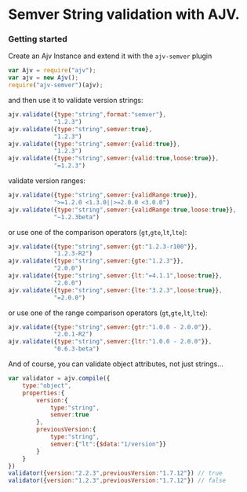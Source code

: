 # Semver String validation with AJV.

### Getting started

Create an Ajv Instance and extend it with the `ajv-semver` plugin

```JavaScript
var Ajv = require("ajv");
var ajv = new Ajv();
require("ajv-semver")(ajv);
```

and then use it to validate version strings:

```JavaScript
ajv.validate({type:"string",format:"semver"},
             "1.2.3")
ajv.validate({type:"string",semver:true},
             "1.2.3")
ajv.validate({type:"string",semver:{valid:true}},
             "1.2.3")
ajv.validate({type:"string",semver:{valid:true,loose:true}},
             "=1.2.3")
```

validate version ranges:

```JavaScript
ajv.validate({type:"string",semver:{validRange:true}},
             ">=1.2.0 <1.3.0||>=2.0.0 <3.0.0")
ajv.validate({type:"string",semver:{validRange:true,loose:true}},
             "~1.2.3beta")
```

or use one of the comparison operators (`gt`,`gte`,`lt`,`lte`):

```JavaScript
ajv.validate({type:"string",semver:{gt:"1.2.3-r100"}},
             "1.2.3-R2")
ajv.validate({type:"string",semver:{gte:"1.2.3"}},
             "2.0.0")
ajv.validate({type:"string",semver:{lt:"=4.1.1",loose:true}},
             "2.0.0")
ajv.validate({type:"string",semver:{lte:"3.2.3",loose:true}},
             "=2.0.0")
```

or use one of the range comparison operators (`gt`,`gte`,`lt`,`lte`):

```JavaScript
ajv.validate({type:"string",semver:{gtr:"1.0.0 - 2.0.0"}},
             "2.0.1-R2")
ajv.validate({type:"string",semver:{ltr:"1.0.0 - 2.0.0"}},
             "0.6.3-beta")
```

And of course, you can validate object attributes, not just strings...

```JavaScript
var validator = ajv.compile({
	type:"object",
	properties:{
		version:{
			type:"string",
			semver:true
		},
		previousVersion:{
			type:"string",
			semver:{"lt":{$data:"1/version"}}
		}
	}
}) 
validator({version:"2.2.3",previousVersion:"1.7.12"}) // true
validator({version:"1.2.3",previousVersion:"1.7.12"}) // false
```

